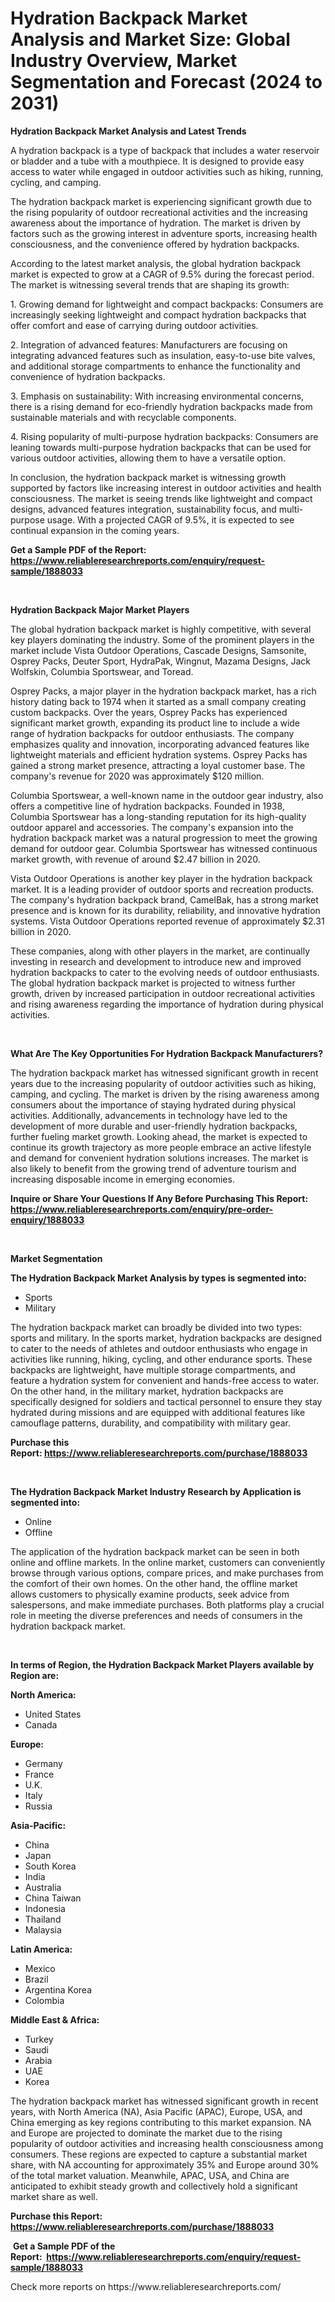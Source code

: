 <p><h1>Hydration Backpack Market Analysis and Market Size: Global Industry Overview, Market Segmentation and Forecast (2024 to 2031)</h1></p><p><strong>Hydration Backpack Market Analysis and Latest Trends</strong></p>
<p><p>A hydration backpack is a type of backpack that includes a water reservoir or bladder and a tube with a mouthpiece. It is designed to provide easy access to water while engaged in outdoor activities such as hiking, running, cycling, and camping.</p><p>The hydration backpack market is experiencing significant growth due to the rising popularity of outdoor recreational activities and the increasing awareness about the importance of hydration. The market is driven by factors such as the growing interest in adventure sports, increasing health consciousness, and the convenience offered by hydration backpacks.</p><p>According to the latest market analysis, the global hydration backpack market is expected to grow at a CAGR of 9.5% during the forecast period. The market is witnessing several trends that are shaping its growth:</p><p>1. Growing demand for lightweight and compact backpacks: Consumers are increasingly seeking lightweight and compact hydration backpacks that offer comfort and ease of carrying during outdoor activities.</p><p> </p><p>2. Integration of advanced features: Manufacturers are focusing on integrating advanced features such as insulation, easy-to-use bite valves, and additional storage compartments to enhance the functionality and convenience of hydration backpacks.</p><p>3. Emphasis on sustainability: With increasing environmental concerns, there is a rising demand for eco-friendly hydration backpacks made from sustainable materials and with recyclable components.</p><p>4. Rising popularity of multi-purpose hydration backpacks: Consumers are leaning towards multi-purpose hydration backpacks that can be used for various outdoor activities, allowing them to have a versatile option.</p><p>In conclusion, the hydration backpack market is witnessing growth supported by factors like increasing interest in outdoor activities and health consciousness. The market is seeing trends like lightweight and compact designs, advanced features integration, sustainability focus, and multi-purpose usage. With a projected CAGR of 9.5%, it is expected to see continual expansion in the coming years.</p></p>
<p><strong>Get a Sample PDF of the Report:&nbsp; <a href="https://www.reliableresearchreports.com/enquiry/request-sample/1888033">https://www.reliableresearchreports.com/enquiry/request-sample/1888033</a></strong></p>
<p>&nbsp;</p>
<p><strong>Hydration Backpack Major Market Players</strong></p>
<p><p>The global hydration backpack market is highly competitive, with several key players dominating the industry. Some of the prominent players in the market include Vista Outdoor Operations, Cascade Designs, Samsonite, Osprey Packs, Deuter Sport, HydraPak, Wingnut, Mazama Designs, Jack Wolfskin, Columbia Sportswear, and Toread.</p><p>Osprey Packs, a major player in the hydration backpack market, has a rich history dating back to 1974 when it started as a small company creating custom backpacks. Over the years, Osprey Packs has experienced significant market growth, expanding its product line to include a wide range of hydration backpacks for outdoor enthusiasts. The company emphasizes quality and innovation, incorporating advanced features like lightweight materials and efficient hydration systems. Osprey Packs has gained a strong market presence, attracting a loyal customer base. The company's revenue for 2020 was approximately $120 million.</p><p>Columbia Sportswear, a well-known name in the outdoor gear industry, also offers a competitive line of hydration backpacks. Founded in 1938, Columbia Sportswear has a long-standing reputation for its high-quality outdoor apparel and accessories. The company's expansion into the hydration backpack market was a natural progression to meet the growing demand for outdoor gear. Columbia Sportswear has witnessed continuous market growth, with revenue of around $2.47 billion in 2020.</p><p>Vista Outdoor Operations is another key player in the hydration backpack market. It is a leading provider of outdoor sports and recreation products. The company's hydration backpack brand, CamelBak, has a strong market presence and is known for its durability, reliability, and innovative hydration systems. Vista Outdoor Operations reported revenue of approximately $2.31 billion in 2020.</p><p>These companies, along with other players in the market, are continually investing in research and development to introduce new and improved hydration backpacks to cater to the evolving needs of outdoor enthusiasts. The global hydration backpack market is projected to witness further growth, driven by increased participation in outdoor recreational activities and rising awareness regarding the importance of hydration during physical activities.</p></p>
<p>&nbsp;</p>
<p><strong>What Are The Key Opportunities For Hydration Backpack Manufacturers?</strong></p>
<p><p>The hydration backpack market has witnessed significant growth in recent years due to the increasing popularity of outdoor activities such as hiking, camping, and cycling. The market is driven by the rising awareness among consumers about the importance of staying hydrated during physical activities. Additionally, advancements in technology have led to the development of more durable and user-friendly hydration backpacks, further fueling market growth. Looking ahead, the market is expected to continue its growth trajectory as more people embrace an active lifestyle and demand for convenient hydration solutions increases. The market is also likely to benefit from the growing trend of adventure tourism and increasing disposable income in emerging economies.</p></p>
<p><strong>Inquire or Share Your Questions If Any Before Purchasing This Report: <a href="https://www.reliableresearchreports.com/enquiry/pre-order-enquiry/1888033">https://www.reliableresearchreports.com/enquiry/pre-order-enquiry/1888033</a></strong></p>
<p>&nbsp;</p>
<p><strong>Market Segmentation</strong></p>
<p><strong>The Hydration Backpack Market Analysis by types is segmented into:</strong></p>
<p><ul><li>Sports</li><li>Military</li></ul></p>
<p><p>The hydration backpack market can broadly be divided into two types: sports and military. In the sports market, hydration backpacks are designed to cater to the needs of athletes and outdoor enthusiasts who engage in activities like running, hiking, cycling, and other endurance sports. These backpacks are lightweight, have multiple storage compartments, and feature a hydration system for convenient and hands-free access to water. On the other hand, in the military market, hydration backpacks are specifically designed for soldiers and tactical personnel to ensure they stay hydrated during missions and are equipped with additional features like camouflage patterns, durability, and compatibility with military gear.</p></p>
<p><strong>Purchase this Report:&nbsp;<a href="https://www.reliableresearchreports.com/purchase/1888033">https://www.reliableresearchreports.com/purchase/1888033</a></strong></p>
<p>&nbsp;</p>
<p><strong>The Hydration Backpack Market Industry Research by Application is segmented into:</strong></p>
<p><ul><li>Online</li><li>Offline</li></ul></p>
<p><p>The application of the hydration backpack market can be seen in both online and offline markets. In the online market, customers can conveniently browse through various options, compare prices, and make purchases from the comfort of their own homes. On the other hand, the offline market allows customers to physically examine products, seek advice from salespersons, and make immediate purchases. Both platforms play a crucial role in meeting the diverse preferences and needs of consumers in the hydration backpack market.</p></p>
<p>&nbsp;</p>
<p><strong>In terms of Region, the Hydration Backpack Market Players available by Region are:</strong></p>
<p>
    <p> <strong> North America: </strong>
        <ul>
            <li>United States</li>
            <li>Canada</li>
        </ul>
        </p> 
    <p> <strong> Europe: </strong>
        <ul>
            <li>Germany</li>
            <li>France</li>
            <li>U.K.</li>
            <li>Italy</li>
            <li>Russia</li>
        </ul>
        </p> 
    <p> <strong> Asia-Pacific: </strong>
        <ul>
            <li>China</li>
            <li>Japan</li>
            <li>South Korea</li>
            <li>India</li>
            <li>Australia</li>
            <li>China Taiwan</li>
            <li>Indonesia</li>
            <li>Thailand</li>
            <li>Malaysia</li>
        </ul>
        </p> 
    <p> <strong> Latin America: </strong>
        <ul>
            <li>Mexico</li>
            <li>Brazil</li>
            <li>Argentina Korea</li>
            <li>Colombia</li>
        </ul>
        </p> 
    <p> <strong> Middle East & Africa: </strong>
        <ul>
            <li>Turkey</li>
            <li>Saudi</li>
            <li>Arabia</li>
            <li>UAE</li>
            <li>Korea</li>
        </ul>
    </p>
    </p>
<p><p>The hydration backpack market has witnessed significant growth in recent years, with North America (NA), Asia Pacific (APAC), Europe, USA, and China emerging as key regions contributing to this market expansion. NA and Europe are projected to dominate the market due to the rising popularity of outdoor activities and increasing health consciousness among consumers. These regions are expected to capture a substantial market share, with NA accounting for approximately 35% and Europe around 30% of the total market valuation. Meanwhile, APAC, USA, and China are anticipated to exhibit steady growth and collectively hold a significant market share as well.</p></p>
<p><strong>Purchase this Report: <a href="https://www.reliableresearchreports.com/purchase/1888033">https://www.reliableresearchreports.com/purchase/1888033</a></strong></p>
<p>&nbsp;<strong>Get a Sample PDF of the Report:&nbsp;&nbsp;<a href="https://www.reliableresearchreports.com/enquiry/request-sample/1888033">https://www.reliableresearchreports.com/enquiry/request-sample/1888033</a></strong></p>
<p><strong></strong></p>
<p>Check more reports on https://www.reliableresearchreports.com/</p>